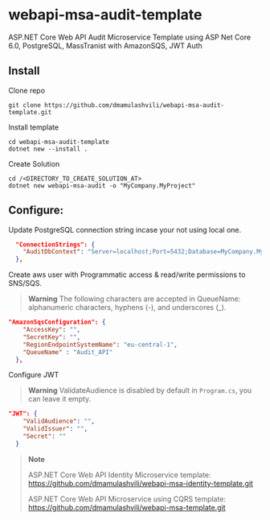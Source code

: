 # webapi-msa-audit-template
ASP.NET Core Web API Audit Microservice Template using ASP Net Core 6.0, PostgreSQL, MassTranist with AmazonSQS, JWT Auth

## Install
Clone repo
```console
git clone https://github.com/dmamulashvili/webapi-msa-audit-template.git
```

Install template
```console
cd webapi-msa-audit-template
dotnet new --install .
```

Create Solution
```console
cd /<DIRECTORY_TO_CREATE_SOLUTION_AT>
dotnet new webapi-msa-audit -o "MyCompany.MyProject"
```
## Configure:
Update PostgreSQL connection string incase your not using local one.
```json
  "ConnectionStrings": {
    "AuditDbContext": "Server=localhost;Port=5432;Database=MyCompany.MyProject.AuditDb;User Id=postgres;password=postgres"
  },
```
Create aws user with Programmatic access & read/write permissions to SNS/SQS.
>**Warning**
>The following characters are accepted in QueueName: alphanumeric characters, hyphens (-), and underscores (_).
```json
"AmazonSqsConfiguration": {
    "AccessKey": "",
    "SecretKey": "",
    "RegionEndpointSystemName": "eu-central-1",
    "QueueName" : "Audit_API"
  },
```
Configure JWT
>**Warning**
>ValidateAudience is disabled by default in `Program.cs`, you can leave it empty.
```json
"JWT": {
    "ValidAudience": "",
    "ValidIssuer": "",
    "Secret": ""
  }
```

> **Note** 
>
> ASP.NET Core Web API Identity Microservice template: <https://github.com/dmamulashvili/webapi-msa-identity-template.git>
>
> ASP.NET Core Web API Microservice using CQRS template: <https://github.com/dmamulashvili/webapi-msa-template.git>
